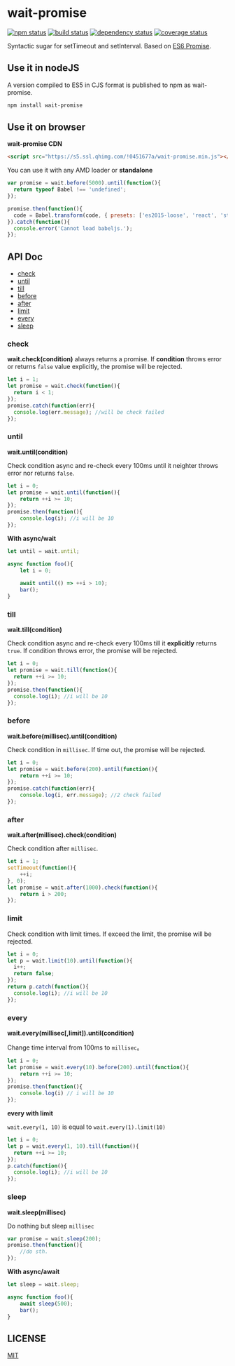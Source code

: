 # wait-promise

[![npm status](https://img.shields.io/npm/v/wait-promise.svg)](https://www.npmjs.org/package/wait-promise)
[![build status](https://api.travis-ci.org/akira-cn/wait-promise.svg?branch=master)](https://travis-ci.org/akira-cn/wait-promise) 
[![dependency status](https://david-dm.org/akira-cn/wait-promise.svg)](https://david-dm.org/akira-cn/wait-promise) 
[![coverage status](https://img.shields.io/coveralls/akira-cn/wait-promise.svg)](https://coveralls.io/github/akira-cn/wait-promise)

Syntactic sugar for setTimeout and setInterval. Based on [ES6 Promise](https://developer.mozilla.org/zh-CN/docs/Web/JavaScript/Reference/Global_Objects/Promise).

## Use it in nodeJS

A version compiled to ES5 in CJS format is published to npm as wait-promise.

```bash
npm install wait-promise
```

## Use it on browser

**wait-promise CDN**

```html
<script src="https://s5.ssl.qhimg.com/!0451677a/wait-promise.min.js"></script>
```

You can use it with any AMD loader or **standalone**

```js
var promise = wait.before(5000).until(function(){
  return typeof Babel !== 'undefined';
});

promise.then(function(){
  code = Babel.transform(code, { presets: ['es2015-loose', 'react', 'stage-0'] }).code;
}).catch(function(){
  console.error('Cannot load babeljs.');
});
```

## API Doc

* [check](#check)
* [until](#until)
* [till](#till)
* [before](#before)
* [after](#after)
* [limit](#limit)
* [every](#every)
* [sleep](#sleep)

### check

**wait.check(condition)** always returns a promise. If **condition** throws error or returns `false` value explicitly, the promise will be rejected.

```js
let i = 1;
let promise = wait.check(function(){
  return i < 1;
});
promise.catch(function(err){
  console.log(err.message); //will be check failed
});
```

### until

**wait.until(condition)**

Check condition async and re-check every 100ms until it neighter throws error nor returns `false`.

```js
let i = 0;
let promise = wait.until(function(){
	return ++i >= 10;
});
promise.then(function(){
	console.log(i); //i will be 10
});
```

**With async/wait**

```js
let until = wait.until;

async function foo(){
	let i = 0;
	
	await until(() => ++i > 10);
	bar();
}
```

### till

**wait.till(condition)**

Check condition async and re-check every 100ms till it **explicitly** returns `true`. If condition throws error, the promise will be rejected.

```js
let i = 0;
let promise = wait.till(function(){
  return ++i >= 10;
});
promise.then(function(){
  console.log(i); //i will be 10
});
```

### before

**wait.before(millisec).until(condition)**

Check condition in `millisec`. If time out, the promise will be rejected.

```js
let i = 0;
let promise = wait.before(200).until(function(){
	return ++i >= 10;
});
promise.catch(function(err){
	console.log(i, err.message); //2 check failed
});
```

### after

**wait.after(millisec).check(condition)**

Check condition after `millisec`.

```js
let i = 1;
setTimeout(function(){
	++i;
}, 0); 
let promise = wait.after(1000).check(function(){
	return i > 200;
});
```

### limit

Check condition with limit times. If exceed the limit, the promise will be rejected.

```js
let i = 0;
let p = wait.limit(10).until(function(){
  i++;
  return false;
});
return p.catch(function(){
  console.log(i); //i will be 10
});
```

### every

**wait.every(millisec[,limit]).until(condition)**

Change time interval from 100ms to `millisec`。

```js
let i = 0;
let promise = wait.every(10).before(200).until(function(){
	return ++i >= 10;
});
promise.then(function(){
	console.log(i) // i will be 10
});
```

**every with limit**

`wait.every(1, 10)` is equal to `wait.every(1).limit(10)` 

```js
let i = 0;
let p = wait.every(1, 10).till(function(){
  return ++i >= 10;
});
p.catch(function(){
  console.log(i); //i will be 10
});
```

### sleep

**wait.sleep(millisec)**

Do nothing but sleep `millisec`

```js
var promise = wait.sleep(200);
promise.then(function(){
	//do sth.
});
```

**With async/await**

```js
let sleep = wait.sleep;

async function foo(){
	await sleep(500);
	bar();
} 
```

## LICENSE

[MIT](LICENSE)
